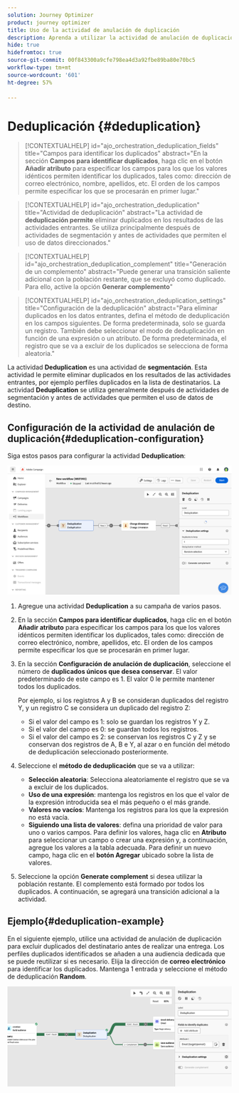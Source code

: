 ```yaml
---
solution: Journey Optimizer
product: journey optimizer
title: Uso de la actividad de anulación de duplicación
description: Aprenda a utilizar la actividad de anulación de duplicación
hide: true
hidefromtoc: true
source-git-commit: 00f843300a9cfe798ea4d3a92fbe89ba80e70bc5
workflow-type: tm+mt
source-wordcount: '601'
ht-degree: 57%

---
```


# Deduplicación {#deduplication}

>[!CONTEXTUALHELP]
>id="ajo_orchestration_deduplication_fields"
>title="Campos para identificar los duplicados"
>abstract="En la sección **Campos para identificar duplicados**, haga clic en el botón **Añadir atributo** para especificar los campos para los que los valores idénticos permiten identificar los duplicados, tales como: dirección de correo electrónico, nombre, apellidos, etc. El orden de los campos permite especificar los que se procesarán en primer lugar."

>[!CONTEXTUALHELP]
>id="ajo_orchestration_deduplication"
>title="Actividad de deduplicación"
>abstract="La actividad de **deduplicación permite** eliminar duplicados en los resultados de las actividades entrantes. Se utiliza principalmente después de actividades de segmentación y antes de actividades que permiten el uso de datos direccionados."

>[!CONTEXTUALHELP]
>id="ajo_orchestration_deduplication_complement"
>title="Generación de un complemento"
>abstract="Puede generar una transición saliente adicional con la población restante, que se excluyó como duplicado. Para ello, active la opción **Generar complemento**"

>[!CONTEXTUALHELP]
>id="ajo_orchestration_deduplication_settings"
>title="Configuración de la deduplicación"
>abstract="Para eliminar duplicados en los datos entrantes, defina el método de deduplicación en los campos siguientes. De forma predeterminada, solo se guarda un registro. También debe seleccionar el modo de deduplicación en función de una expresión o un atributo. De forma predeterminada, el registro que se va a excluir de los duplicados se selecciona de forma aleatoria."

La actividad **Deduplication** es una actividad de **segmentación**. Esta actividad le permite eliminar duplicados en los resultados de las actividades entrantes, por ejemplo perfiles duplicados en la lista de destinatarios. La actividad **Deduplication** se utiliza generalmente después de actividades de segmentación y antes de actividades que permiten el uso de datos de destino.

## Configuración de la actividad de anulación de duplicación{#deduplication-configuration}

Siga estos pasos para configurar la actividad **Deduplication**:

![](../assets/workflow-deduplication.png)

1. Agregue una actividad **Deduplication** a su campaña de varios pasos.

1. En la sección **Campos para identificar duplicados**, haga clic en el botón **Añadir atributo** para especificar los campos para los que los valores idénticos permiten identificar los duplicados, tales como: dirección de correo electrónico, nombre, apellidos, etc. El orden de los campos permite especificar los que se procesarán en primer lugar.

1. En la sección **Configuración de anulación de duplicación**, seleccione el número de **duplicados únicos que desea conservar**. El valor predeterminado de este campo es 1. El valor 0 le permite mantener todos los duplicados.

   Por ejemplo, si los registros A y B se consideran duplicados del registro Y, y un registro C se considera un duplicado del registro Z:

   * Si el valor del campo es 1: solo se guardan los registros Y y Z.
   * Si el valor del campo es 0: se guardan todos los registros.
   * Si el valor del campo es 2: se conservan los registros C y Z y se conservan dos registros de A, B e Y, al azar o en función del método de deduplicación seleccionado posteriormente.

1. Seleccione el **método de deduplicación** que se va a utilizar:

   * **Selección aleatoria**: Selecciona aleatoriamente el registro que se va a excluir de los duplicados.
   * **Uso de una expresión**: mantenga los registros en los que el valor de la expresión introducida sea el más pequeño o el más grande.
   * **Valores no vacíos**: Mantenga los registros para los que la expresión no está vacía.
   * **Siguiendo una lista de valores**: defina una prioridad de valor para uno o varios campos. Para definir los valores, haga clic en **Atributo** para seleccionar un campo o crear una expresión y, a continuación, agregue los valores a la tabla adecuada. Para definir un nuevo campo, haga clic en el **botón Agregar** ubicado sobre la lista de valores.

1. Seleccione la opción **Generate complement** si desea utilizar la población restante. El complemento está formado por todos los duplicados. A continuación, se agregará una transición adicional a la actividad.

## Ejemplo{#deduplication-example}

En el siguiente ejemplo, utilice una actividad de anulación de duplicación para excluir duplicados del destinatario antes de realizar una entrega. Los perfiles duplicados identificados se añaden a una audiencia dedicada que se puede reutilizar si es necesario. Elija la dirección de **correo electrónico** para identificar los duplicados. Mantenga 1 entrada y seleccione el método de deduplicación **Random**.

![](../assets/workflow-deduplication-example.png)
